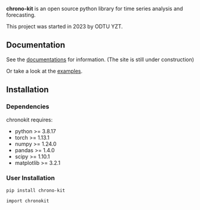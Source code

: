 **chrono-kit** is an open source python library for time series analysis and forecasting.

This project was started in 2023 by ODTU YZT.
## Documentation
See the [documentations](https://odtuyzt.github.io/chronokit/index.html) for information. (The site is still under construction)

Or take a look at the [examples](https://github.com/odtuyzt/chrono-kit/tree/main/examples).

## Installation

### Dependencies

chronokit requires:

* python >= 3.8.17
* torch >= 1.13.1
* numpy >= 1.24.0
* pandas >= 1.4.0
* scipy >= 1.10.1
* matplotlib >= 3.2.1

### User Installation

    pip install chrono-kit

    import chronokit
